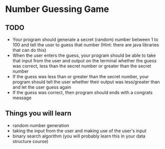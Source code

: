 # Number Guessing Game

## TODO
- Your program should generate a secret (random) number between 1 to 100 and tell the user to guess that number (Hint: there are java libraries that can do this)
- When the user enters the guess, your program should be able to take that input from the user and output on the terminal whether the guess was correct, less than the secret number or greater than the secret number 
- If the guess was less than or greater than the secret number, your program should tell the user whether their output was less/greater than and let the user guess again
- If the guess was correct, then program should ends with a congrats message

## Things you will learn
- random number generation
- taking the input from the user and making use of the user's input
- binary search algorithm (you will probably learn this in your data structure course)
